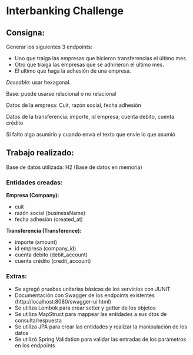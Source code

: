 # Interbanking Challenge

## Consigna:

Generar los siguientes 3 endpoints:
- Uno que traiga las empresas que hicieron transferencias el último mes
- Otro que traiga las empresas que se adhirieron el ultimo mes.
- El ultimo que haga la adhesión de una empresa.
  
*Deseable*: usar hexagonal.


Base: puede usarse relacional o no relacional

Datos de la empresa: Cuit, razón social, fecha adhesión

Datos de la transferencia: importe, id empresa, cuenta debito, cuenta crédito

Si falto algo asumirlo y cuando envía el texto que envíe lo que asumió

## Trabajo realizado:

Base de datos utilizada: H2 (Base de datos en memoria)

### Entidades creadas:

**Empresa (Company):**
- cuit
- razón social (businessName)
- fecha adhesión (created_at)

**Transferencia (Transference):**
- importe (amount)
- id empresa (company_id)
- cuenta debito (debit_account)
- cuenta crédito (credit_account)

### Extras:

- Se agregó pruebas unitarias básicas de los servicios con JUNIT
- Documentación con Swagger de los endpoints existentes (http://localhost:8080/swagger-ui.html)
- Se utiliza Lombok para crear setter y getter de los objetos
- Se utiliza MapStruct para mappear las entidades a sus dtos de consulta/respuesta
- Se utiliza JPA para crear las entidades y realizar la manipulación de los datos
- Se utilizó Spring Validation para validar las entradas de los parámetros en los endpoints